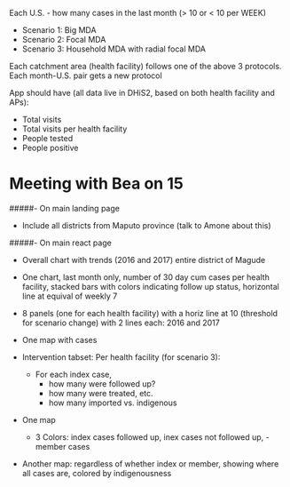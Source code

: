 Each U.S. - how many cases in the last month (> 10 or < 10 per WEEK)
  - Scenario 1: Big MDA
  - Scenario 2: Focal MDA
  - Scenario 3: Household MDA with radial focal MDA

  Each catchment area (health facility) follows one of the above 3 protocols.
  Each month-U.S. pair gets a new protocol

App should have (all data live in DHiS2, based on both health facility and APs):

- Total visits
- Total visits per health facility
- People tested
- People positive


# Meeting with Bea on 15 

#####- On main landing page
- Include all districts from Maputo province (talk to Amone about this)

#####- On main react page
- Overall chart with trends (2016 and 2017) entire district of Magude
- One chart, last month only, number of 30 day  cum cases per health facility, stacked bars with colors indicating follow up status, horizontal line at equival of weekly 7
- 8 panels (one for each health facility) with a horiz line at 10 (threshold for scenario change) with 2 lines each: 2016 and 2017
- One map with cases

- Intervention tabset: 
  Per health facility (for scenario 3):
  - For each index case,
    - how many were followed up?
    - how many were treated, etc.
    - how many imported vs. indigenous
- One map
  - 3 Colors: index cases followed up, inex cases not followed up,
            - member cases
- Another map: regardless of whether index or member, showing where all cases are, colored by indigenousness